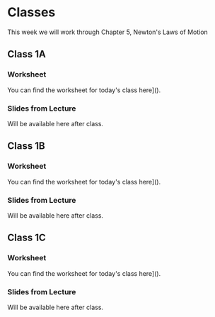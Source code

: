 # Classes

This week we will work through Chapter 5, Newton's Laws of Motion

## Class 1A

### Worksheet

You can find the worksheet for today's class here]().

### Slides from Lecture

Will be available here after class.

## Class 1B

### Worksheet

You can find the worksheet for today's class here]().

### Slides from Lecture

Will be available here after class.

## Class 1C

### Worksheet

You can find the worksheet for today's class here]().

### Slides from Lecture

Will be available here after class.